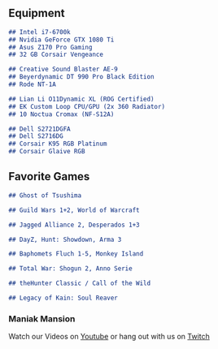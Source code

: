 ## Equipment

```markdown
## Intel i7-6700k
## Nvidia GeForce GTX 1080 Ti
## Asus Z170 Pro Gaming
## 32 GB Corsair Vengeance

## Creative Sound Blaster AE-9
## Beyerdynamic DT 990 Pro Black Edition
## Rode NT-1A

## Lian Li O11Dynamic XL (ROG Certified)
## EK Custom Loop CPU/GPU (2x 360 Radiator)
## 10 Noctua Cromax (NF-S12A)

## Dell S2721DGFA
## Dell S2716DG
## Corsair K95 RGB Platinum
## Corsair Glaive RGB
```
## Favorite Games
```markdown
## Ghost of Tsushima

## Guild Wars 1+2, World of Warcraft

## Jagged Alliance 2, Desperados 1+3

## DayZ, Hunt: Showdown, Arma 3

## Baphomets Fluch 1-5, Monkey Island

## Total War: Shogun 2, Anno Serie

## theHunter Classic / Call of the Wild

## Legacy of Kain: Soul Reaver
```

### Maniak Mansion
Watch our Videos on [Youtube](https://www.youtube.com/channel/UCs5pe7wlhNFRWvAF_xASGvQ) or hang out with us on [Twitch](https://www.twitch.tv/maniakmansion)
